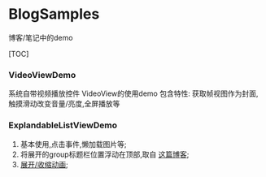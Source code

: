 # BlogSamples
博客/笔记中的demo

[TOC]

### VideoViewDemo 
系统自带视频播放控件 VideoView的使用demo
包含特性: 获取帧视图作为封面,触摸滑动改变音量/亮度,全屏播放等

### ExplandableListViewDemo
1. 基本使用,点击事件,懒加载图片等;
2. 将展开的group标题栏位置浮动在顶部,取自 [这篇博客](http://blog.csdn.net/h7870181/article/details/40400155);
3. [展开/收缩动画](https://github.com/idunnololz/AnimatedExpandableListView);